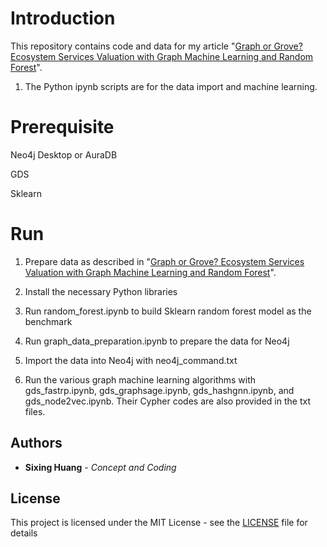 

# Introduction
  

This repository contains code and data for my article "[Graph or Grove? Ecosystem Services Valuation with Graph Machine Learning and Random Forest](https://medium.com/@dgg32/graph-or-grove-ecosystem-services-valuation-with-graph-machine-learning-and-random-forest-31d92f686396)". 

1. The Python ipynb scripts are for the data import and machine learning.

  

# Prerequisite

Neo4j Desktop or AuraDB

GDS

Sklearn

# Run
1. Prepare data as described in "[Graph or Grove? Ecosystem Services Valuation with Graph Machine Learning and Random Forest](https://medium.com/@dgg32/graph-or-grove-ecosystem-services-valuation-with-graph-machine-learning-and-random-forest-31d92f686396)". 
  
2. Install the necessary Python libraries

3. Run random_forest.ipynb to build Sklearn random forest model as the benchmark

4. Run graph_data_preparation.ipynb to prepare the data for Neo4j

5. Import the data into Neo4j with neo4j_command.txt

6. Run the various graph machine learning algorithms with gds_fastrp.ipynb, gds_graphsage.ipynb, gds_hashgnn.ipynb, and gds_node2vec.ipynb. Their Cypher codes are also provided in the txt files.


## Authors

  

*  **Sixing Huang** - *Concept and Coding*

  

## License

  

This project is licensed under the MIT License - see the [LICENSE](LICENSE) file for details
